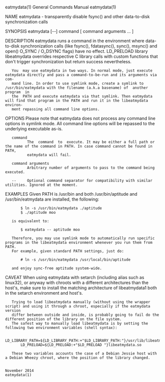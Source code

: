 eatmydata(1)                                                  General Commands Manual                                                 eatmydata(1)

NAME
       eatmydata - transparently disable fsync() and other data-to-disk synchronization calls

SYNOPSIS
       eatmydata [--] command [ command arguments ... ]

DESCRIPTION
       eatmydata runs a command in the environment where data-to-disk synchronization calls (like fsync(), fdatasync(), sync(), msync() and open()
       O_SYNC / O_DSYNC flags) have no effect. LD_PRELOAD library libeatmydata overrides respective C library calls  with  custom  functions  that
       don't trigger synchronization but return success nevertheless.

       You  may use eatmydata in two ways. In normal mode, just execute eatmydata directly and pass a command-to-be-run and its arguments via com‐
       mand line. In order to use symlink mode, create a symlink to /usr/bin/eatmydata with the filename (a.k.a basename) of  another  program  in
       the  PATH and execute eatmydata via that symlink. Then eatmydata will find that program in the PATH and run it in the libeatmydata environ‐
       ment repassing all command line options.

OPTIONS
       Please note that eatmydata does not process any command line options in symlink mode. All command line options  will  be  repassed  to  the
       underlying executable as-is.

       command
              The  command  to  execute. It may be either a full path or the name of the command in PATH. In case command cannot be found in PATH,
              eatmydata will fail.

       command arguments
              Arbitrary number of arguments to pass to the command being executed.

       --     Optional command separator for compatibility with similar utilities. Ignored at the moment.

EXAMPLES
       Given PATH is /usr/bin and both /usr/bin/aptitude and /usr/bin/eatmydata are installed, the following:

           $ ln -s /usr/bin/eatmydata ./aptitude
           $ ./aptitude moo

       is equivalent to:

           $ eatmydata -- aptitude moo

       Therefore, you may use symlink mode to automatically run specific programs in the libeatmydata environment whenever you run them from PATH.
       For example, given standard PATH settings, just do:

           # ln -s /usr/bin/eatmydata /usr/local/bin/aptitude

       and enjoy sync-free aptitude system-wide.

CAVEAT
       When using eatmydata with setarch (including alias such as linux32), or anyway with chroots with a different architectures than the host's,
       make sure to install the matching architecture of libeatmydata1 both in the setarch environment and host's.

       Trying to load libeatmydata manually (without using the wrapper script) and using it through a chroot, especially if the eatmydata  version
       differ between outside and inside, is probably going to fail do the different position of the library on the file system.
       The safest way to manually load libeatmydata is by setting the following two environment variables (shell syntax):

           LD_LIBRARY_PATH=${LD_LIBRARY_PATH:+"$LD_LIBRARY_PATH:"}/usr/lib/libeatmydata
           LD_PRELOAD=${LD_PRELOAD:+"$LD_PRELOAD "}libeatmydata.so

       These two variables accounts the case of a Debian Jessie host with a Debian Wheezy chroot, where the position of the library changed.

                                                                   November 2014                                                      eatmydata(1)
